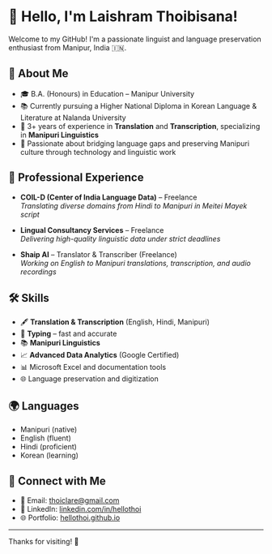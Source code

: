 # 👋 Hello, I'm Laishram Thoibisana!

Welcome to my GitHub! I'm a passionate linguist and language preservation enthusiast from Manipur, India 🇮🇳.

## 📝 About Me
- 🎓 B.A. (Honours) in Education – Manipur University  
- 📚 Currently pursuing a Higher National Diploma in Korean Language & Literature at Nalanda University  
- 💬 3+ years of experience in **Translation** and **Transcription**, specializing in **Manipuri Linguistics**  
- 🌱 Passionate about bridging language gaps and preserving Manipuri culture through technology and linguistic work  

## 💼 Professional Experience
- **COIL-D (Center of India Language Data)** – Freelance  
  *Translating diverse domains from Hindi to Manipuri in Meitei Mayek script*

- **Lingual Consultancy Services** – Freelance  
  *Delivering high-quality linguistic data under strict deadlines*

- **Shaip AI** – Translator & Transcriber (Freelance)  
  *Working on English to Manipuri translations, transcription, and audio recordings*

## 🛠️ Skills
- 🖋️ **Translation & Transcription** (English, Hindi, Manipuri)  
- 📄 **Typing** – fast and accurate  
- 📚 **Manipuri Linguistics**  
- 📈 **Advanced Data Analytics** (Google Certified)  
- 📊 Microsoft Excel and documentation tools  
- 🌐 Language preservation and digitization

## 🌍 Languages
- Manipuri (native)  
- English (fluent)  
- Hindi (proficient)  
- Korean (learning)

## 🔗 Connect with Me
- 📧 Email: [thoiclare@gmail.com](mailto:thoiclare@gmail.com)  
- 💼 LinkedIn: [linkedin.com/in/hellothoi](https://linkedin.com/in/hellothoi)  
- 🌐 Portfolio: [hellothoi.github.io](https://hellothoi.github.io)


---

Thanks for visiting! 💫
